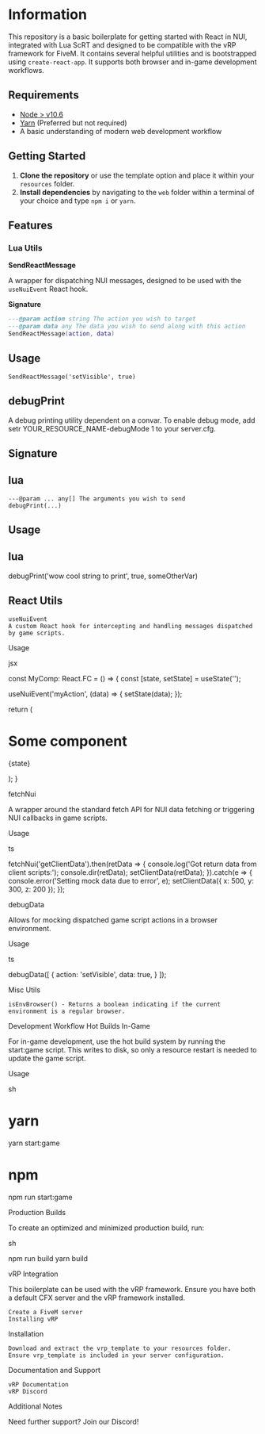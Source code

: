 # Information

This repository is a basic boilerplate for getting started with React in NUI, integrated with Lua ScRT and designed to be compatible with the vRP framework for FiveM. It contains several helpful utilities and is bootstrapped using `create-react-app`. It supports both browser and in-game development workflows.

## Requirements

- [Node > v10.6](https://nodejs.org/en/)
- [Yarn](https://yarnpkg.com/getting-started/install) (Preferred but not required)
- A basic understanding of modern web development workflow

## Getting Started

1. **Clone the repository** or use the template option and place it within your `resources` folder.
2. **Install dependencies** by navigating to the `web` folder within a terminal of your choice and type `npm i` or `yarn`.

## Features

### Lua Utils

**SendReactMessage**

A wrapper for dispatching NUI messages, designed to be used with the `useNuiEvent` React hook.

**Signature**

```lua
---@param action string The action you wish to target
---@param data any The data you wish to send along with this action
SendReactMessage(action, data)
```

## Usage

```
SendReactMessage('setVisible', true)
```

## debugPrint

A debug printing utility dependent on a convar. To enable debug mode, add setr YOUR_RESOURCE_NAME-debugMode 1 to your server.cfg.

## Signature

## lua

```
---@param ... any[] The arguments you wish to send
debugPrint(...)
```

## Usage

## lua

debugPrint('wow cool string to print', true, someOtherVar)

## React Utils

```
useNuiEvent
A custom React hook for intercepting and handling messages dispatched by game scripts.
```

Usage

jsx

const MyComp: React.FC = () => {
const [state, setState] = useState('');

useNuiEvent<string>('myAction', (data) => {
setState(data);
});

return (

<div>
<h1>Some component</h1>
<p>{state}</p>
</div>
);
}

fetchNui

A wrapper around the standard fetch API for NUI data fetching or triggering NUI callbacks in game scripts.

Usage

ts

fetchNui<ReturnData>('getClientData').then(retData => {
console.log('Got return data from client scripts:');
console.dir(retData);
setClientData(retData);
}).catch(e => {
console.error('Setting mock data due to error', e);
setClientData({ x: 500, y: 300, z: 200 });
});

debugData

Allows for mocking dispatched game script actions in a browser environment.

Usage

ts

debugData([
{
action: 'setVisible',
data: true,
}
]);

Misc Utils

    isEnvBrowser() - Returns a boolean indicating if the current environment is a regular browser.

Development Workflow
Hot Builds In-Game

For in-game development, use the hot build system by running the start:game script. This writes to disk, so only a resource restart is needed to update the game script.

Usage

sh

# yarn

yarn start:game

# npm

npm run start:game

Production Builds

To create an optimized and minimized production build, run:

sh

npm run build
yarn build

vRP Integration

This boilerplate can be used with the vRP framework. Ensure you have both a default CFX server and the vRP framework installed.

    Create a FiveM server
    Installing vRP

Installation

    Download and extract the vrp_template to your resources folder.
    Ensure vrp_template is included in your server configuration.

Documentation and Support

    vRP Documentation
    vRP Discord

Additional Notes

Need further support? Join our Discord!
